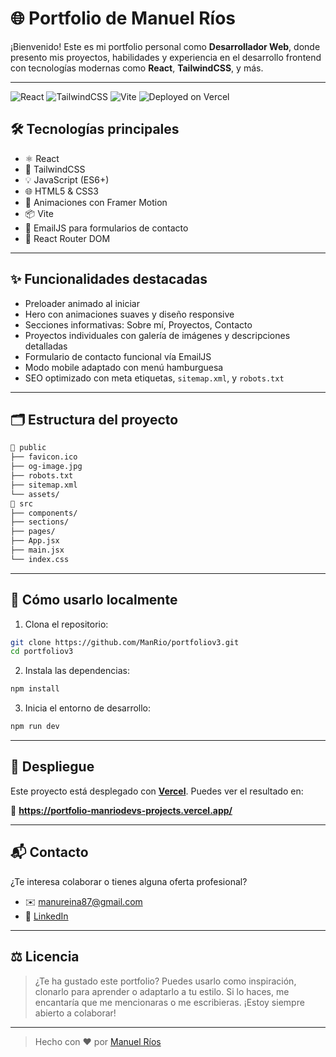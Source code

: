 # 🌐 Portfolio de Manuel Ríos

¡Bienvenido! Este es mi portfolio personal como **Desarrollador Web**, donde presento mis proyectos, habilidades y experiencia en el desarrollo frontend con tecnologías modernas como **React**, **TailwindCSS**, y más.

---

![React](https://img.shields.io/badge/React-2023-blue?logo=react)
![TailwindCSS](https://img.shields.io/badge/TailwindCSS-utility--first-06B6D4?logo=tailwindcss)
![Vite](https://img.shields.io/badge/Vite-fast-646CFF?logo=vite)
![Deployed on Vercel](https://img.shields.io/badge/Deployed-Vercel-000?logo=vercel)

## 🛠️ Tecnologías principales

- ⚛️ React
- 💨 TailwindCSS
- 💡 JavaScript (ES6+)
- 🌐 HTML5 & CSS3
- 🎨 Animaciones con Framer Motion
- 📦 Vite
- 📧 EmailJS para formularios de contacto
- 🧭 React Router DOM

---

## ✨ Funcionalidades destacadas

- Preloader animado al iniciar
- Hero con animaciones suaves y diseño responsive
- Secciones informativas: Sobre mí, Proyectos, Contacto
- Proyectos individuales con galería de imágenes y descripciones detalladas
- Formulario de contacto funcional vía EmailJS
- Modo mobile adaptado con menú hamburguesa
- SEO optimizado con meta etiquetas, `sitemap.xml`, y `robots.txt`

---

## 🗂 Estructura del proyecto

```bash
📁 public
├── favicon.ico
├── og-image.jpg
├── robots.txt
├── sitemap.xml
└── assets/
📁 src
├── components/
├── sections/
├── pages/
├── App.jsx
├── main.jsx
└── index.css
```

---

## 🧪 Cómo usarlo localmente

1. Clona el repositorio:

```bash
git clone https://github.com/ManRio/portfoliov3.git
cd portfoliov3
```

2. Instala las dependencias:

```bash
npm install
```

3. Inicia el entorno de desarrollo:

```bash
npm run dev
```

---

## 🚀 Despliegue

Este proyecto está desplegado con **[Vercel](https://vercel.com/)**. Puedes ver el resultado en:

🔗 **https://portfolio-manriodevs-projects.vercel.app/**

---

## 📬 Contacto

¿Te interesa colaborar o tienes alguna oferta profesional?

- ✉️ [manureina87@gmail.com](mailto:manureina87@gmail.com)
- 💼 [LinkedIn](https://www.linkedin.com/in/riosreinamanuel/)

---

## ⚖️ Licencia

> ¿Te ha gustado este portfolio?
> Puedes usarlo como inspiración, clonarlo para aprender o adaptarlo a tu estilo.
> Si lo haces, me encantaría que me mencionaras o me escribieras. ¡Estoy siempre abierto a colaborar!

---

> Hecho con ❤️ por [Manuel Ríos](https://github.com/ManRio)
